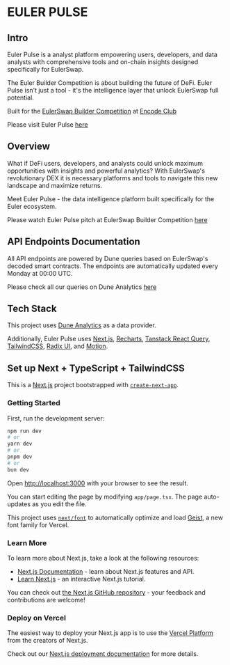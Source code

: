 # EULER PULSE

## Intro

Euler Pulse is a analyst platform empowering users, developers, and data analysts with comprehensive tools and on-chain insights designed specifically for EulerSwap.

The Euler Builder Competition is about building the future of DeFi. Euler Pulse isn't just a tool - it's the intelligence layer that unlock EulerSwap full potential.

Built for the [EulerSwap Builder Competition](https://eulerswap.encode.club/) at [Encode Club](https://www.encode.club/)

Please visit Euler Pulse [here](https://www.eulerpulse.com)

## Overview

What if DeFi users, developers, and analysts could unlock maximum opportunities with insights and powerful analytics?
With EulerSwap's revolutionary DEX it is necessary platforms and tools to navigate this new landscape and maximize returns.

Meet Euler Pulse - the data intelligence platform built specifically for the Euler ecosystem.

Please watch Euler Pulse pitch at EulerSwap Builder Competition [here](https://youtu.be/w-GGorNBMEY?si=GLgANGJebE7UvjMQ)

## API Endpoints Documentation

All API endpoints are powered by Dune queries based on EulerSwap's decoded smart contracts. The endpoints are automatically updated every Monday at 00:00 UTC.

Please check all our queries on Dune Analytics [here](https://dune.com/eulerswap_pulse)

## Tech Stack

This project uses [Dune Analytics](https://dune.com/) as a data provider.

Additionally, Euler Pulse uses [Next.js](https://nextjs.org/), [Recharts](https://recharts.org/), [Tanstack React Query](https://tanstack.com/query/latest), [TailwindCSS](https://tailwindcss.com/), [Radix UI](https://www.radix-ui.com/), and [Motion](https://motion.dev/).

## Set up Next + TypeScript + TailwindCSS

This is a [Next.js](https://nextjs.org) project bootstrapped with [`create-next-app`](https://nextjs.org/docs/app/api-reference/cli/create-next-app).

### Getting Started

First, run the development server:

```bash
npm run dev
# or
yarn dev
# or
pnpm dev
# or
bun dev
```

Open [http://localhost:3000](http://localhost:3000) with your browser to see the result.

You can start editing the page by modifying `app/page.tsx`. The page auto-updates as you edit the file.

This project uses [`next/font`](https://nextjs.org/docs/app/building-your-application/optimizing/fonts) to automatically optimize and load [Geist](https://vercel.com/font), a new font family for Vercel.

### Learn More

To learn more about Next.js, take a look at the following resources:

- [Next.js Documentation](https://nextjs.org/docs) - learn about Next.js features and API.
- [Learn Next.js](https://nextjs.org/learn) - an interactive Next.js tutorial.

You can check out [the Next.js GitHub repository](https://github.com/vercel/next.js) - your feedback and contributions are welcome!

### Deploy on Vercel

The easiest way to deploy your Next.js app is to use the [Vercel Platform](https://vercel.com/new?utm_medium=default-template&filter=next.js&utm_source=create-next-app&utm_campaign=create-next-app-readme) from the creators of Next.js.

Check out our [Next.js deployment documentation](https://nextjs.org/docs/app/building-your-application/deploying) for more details.
